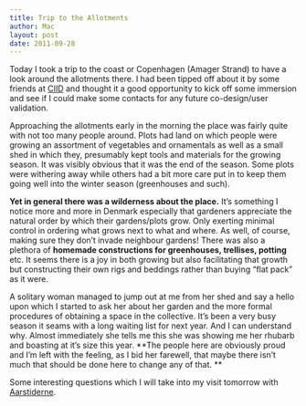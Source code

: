 ```yaml
---
title: Trip to the Allotments
author: Mac
layout: post
date: 2011-09-28
---
```


Today I took a trip to the coast or Copenhagen (Amager Strand) to have a look around the allotments there. I had been tipped off about it by some friends at [CIID][1] and thought it a good opportunity to kick off some immersion and see if I could make some contacts for any future co-design/user validation.

Approaching the allotments early in the morning the place was fairly quite with not too many people around. Plots had land on which people were growing an assortment of vegetables and ornamentals as well as a small shed in which they, presumably kept tools and materials for the growing season. It was visibly obvious that it was the end of the season. Some plots were withering away while others had a bit more care put in to keep them going well into the winter season (greenhouses and such).

**Yet in general there was a wilderness about the place.** It&#8217;s something I notice more and more in Denmark especially that gardeners appreciate the natural order by which their gardens/plots grow. Only exerting minimal control in ordering what grows next to what and where. As well, of course, making sure they don&#8217;t invade neighbour gardens! There was also a plethora of **homemade constructions for greenhouses, trellises, potting** etc. It seems there is a joy in both growing but also facilitating that growth but constructing their own rigs and beddings rather than buying &#8220;flat pack&#8221; as it were. 

A solitary woman managed to jump out at me from her shed and say a hello upon which I started to ask her about her garden and the more formal procedures of obtaining a space in the collective. It&#8217;s been a very busy season it seams with a long waiting list for next year. And I can understand why. Almost immediately she tells me this she was showing me her rhubarb and boasting at it&#8217;s size this year. **The people here are obviously proud and I&#8217;m left with the feeling, as I bid her farewell, that maybe there isn&#8217;t much that should be done here to change any of that. **

Some interesting questions which I will take into my visit tomorrow with [Aarstiderne][2].

 [1]: http://www.ciid.dk/
 [2]: http://www.aarstiderne.com/